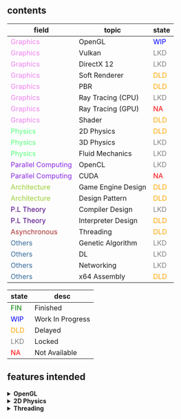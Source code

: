 ## contents
| field | topic | state |
| ----- | ----- | ----- |
|  <span style="color:violet"> Graphics </span>  |  OpenGL            |  <span style="color:blue">WIP</span>  |
|  <span style="color:violet"> Graphics </span>  |  Vulkan            |  <span style="color:gray">LKD</span>  |
|  <span style="color:violet"> Graphics </span>  |  DirectX 12        |  <span style="color:gray">LKD</span>  |
|  <span style="color:violet"> Graphics </span>  |  Soft Renderer     |  <span style="color:orange">DLD</span>  |
|  <span style="color:violet"> Graphics </span>  |  PBR               |  <span style="color:orange">DLD</span>  |
|  <span style="color:violet"> Graphics </span>  |  Ray Tracing (CPU) |  <span style="color:gray">LKD</span>  |
|  <span style="color:violet"> Graphics </span>  |  Ray Tracing (GPU) |  <span style="color:red">NA</span>  |
|  <span style="color:violet"> Graphics </span>  |  Shader            |  <span style="color:orange">DLD</span>  |
|  <span style="color:#54ff7b"> Physics </span>  |  2D Physics        |  <span style="color:orange">DLD</span>  |
|  <span style="color:#54ff7b"> Physics </span>  |  3D Physics        |  <span style="color:gray">LKD</span>  |
|  <span style="color:#54ff7b"> Physics </span>  |  Fluid Mechanics   |  <span style="color:gray">LKD</span>  |
|  <span style="color:blueviolet"> Parallel Computing </span>  |  OpenCL  |  <span style="color:gray">LKD</span>  |
|  <span style="color:blueviolet"> Parallel Computing </span>  |  CUDA    |  <span style="color:red">NA</span>  |
|  <span style="color:yellowgreen"> Architecture </span>  |  Game Engine Design |  <span style="color:orange">DLD</span>  |
|  <span style="color:yellowgreen"> Architecture </span>  |  Design Pattern |  <span style="color:orange">DLD</span>  |
|  <span style="color:indigo"> P.L Theory </span>  |  Compiler Design |  <span style="color:gray">LKD</span>  |
|  <span style="color:indigo"> P.L Theory </span>  |  Interpreter Design |  <span style="color:orange">DLD</span>  |
|  <span style="color:brown"> Asynchronous </span>  | Threading |  <span style="color:orange">DLD</span>  |
|  <span style="color:#33699a"> Others </span>  | Genetic Algorithm |  <span style="color:gray">LKD</span>  |
|  <span style="color:#33699a"> Others </span>  | DL |  <span style="color:gray">LKD</span>  |
|  <span style="color:#33699a"> Others </span>  | Networking |  <span style="color:gray">LKD</span>  |
|  <span style="color:#33699a"> Others </span>  | x64 Assembly |  <span style="color:orange">DLD</span>  |


| state | desc |
| ----- | ---- |
| <span style="color:green">FIN</span>    | Finished |
| <span style="color:blue">WIP</span>     | Work In Progress |
| <span style="color:orange">DLD</span>   | Delayed |
| <span style="color:gray">LKD</span>     | Locked |
| <span style="color:red">NA</span>       | Not Available |

## features intended
<details>
<summary><b>OpenGL</b></summary>

### Basic
- Window Setup
- Input Guide
- Simple Triangle
- Colorful Triangle
- Colorful Quad
- Transformation
- MVP
- Camera
- Texturing
- Going 3D

### Intermediate
- Frame Buffer
- Depth Testing
- Stencil Testing
- Scissor
- Culling
- Skybox
- Billboard
- Directional Light
- Point Light
- Spot Light
- Specular Mapping
- Normal Mapping
- Parallax Mapping
- Shadow Mapping with Directional Light
- Shadow Mapping with Point Light
- Shadow Mapping with Spot Light
- Model Loading
- Instancing
- Batch Rendering
- Uniform Buffer
- Geometry Shader
- Tessellation Shader

### Advanced
- Deferred Rendering
- Z Pre-Pass
- Environmental Mapping
- Reflection
- Refraction
- Fresnel Effect
- HDR (High Dynamic Range) & Tone Mapping
- Bloom & Physically Based Bloom
- PBR (Physically Based Rendering)
- IBL (Image Based Rendering) & Irradiance System
- Skeletal Animation & Procedural Animation
- Occlusion Culling
- SSAO (Screen Space Ambient Occlusion)
- Global Illumination & Voxel Cone Tracing

### Extra
- Toon Shading
- Font Rendering & SDF (Signed Distance Field)
- Bezier Spline & Spline Camera
- Unprojection & Mouse Picking
- Compute Shader
- GPU Particle System
- SSR (Screen Space Reflection)
- SSGI (Screen Space Global Illumination)
- HBAO (Horizon Based Ambient Occlusion)
- FXAA (Fast Approximate Anti-Aliasing)
- Depth Peeling
- Atomospheric Scattering
- Water Caustics & FFT (Fast Fourier Transform)
- Terrain Generation
- Indirect Buffer
- Pixel Buffer
- Transform Feedback Buffer
- Shader Storage Buffer
- Buffer Mapping
- DSA (Direct State Access)
- Channel Packing & Unpacking
- CSM (Cascaded Shadow Mapping)
- VSM (Variance Shadow Mapping)
- Shadow Volume
- Volumetric Lighting
- Bindless Texture
- Clustered Shading
- Tile Based Shading
- DoF (Depth of Field)
- SSS (Sub-Surface Scattering)
- Motion Blur
- Ray Tracing
- Path Tracing
- Ray Marching
- Occlusion Query
- BSP (Binary Space Partitioning)
- Octree
- BVH (Bounding Volume Hierarchy)
- Greedy Meshing
- Decal Rendering
- Fur Rendering
- Edge Detection

</details>

<details>
<summary><b>2D Physics</b></summary>

### Basic
- Linear Motion
- Angular Motion
- Numerical Integrators
- Fundamental Collision Detection & MTV (Minimum Translation Vector)

### Algorithm
- SAT (Separated Axis Theorem)
- GJK (Gilbert-Johnson-Keerthi) & EPA (Expanding Polytope Algorithm)
- SAP (Sweep And Prune)
- Centroid Calculation
- Moment of Inertia Calculation

### Data Structure
- Quadtree

### Core
- Coefficient of Restitution
- Static & Dynamic Friction
- Manifold
- Friction
- Impulse & Tangent Impulse

### Option
- Accumulated Impulse
- Position Correction
- Sub Stepping

### Optimizing
- Partitioning with Quadtree
- SAP
- Remove Tunneling

### Extra
- Find Convex Hull
- Triangulation
- Joint
- Relative Force
- Ray Casting
- Mass-Spring Damper System
- Soft Body & Shape Matching
- Shape Composition
- Collision Layer & Mask

</details>

<details>
<summary><b>Threading</b></summary>

### Thread
- std::thread
- std::jthread
- thread_local

### Mutex
- std::mutex
- std::shared_mutex
- std::timed_mutex
- std::recursive_mutex

### Coroutine
- Traits
- Handle
- Generator
- Suspend
- Awaitable

### Extra
- std::conditional_variable
- std::future
- std::promise
- std::async
- std::packaged_task
- std::barrier
- std::latch
- std::atomic
- std::unique_lock
- std::scoped_lock
- std::lock_guard
- Semaphore
- Spin Lock
- Reader-Writer Lock
- Thread Pool

### Implementation
- Thread-Safe Singleton
- Thread-Safe Logger
- Thread-Safe Timer
- Thread-Safe Cache
- Notify Queue
- safe_ptr

</details>
